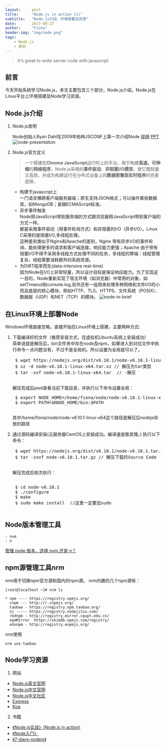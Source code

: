 ```yaml
---
layout:     post
title:      "Node.js in action (1)"
subtitle:   "Node.js介绍、环境部署及资源"
date:       2017-09-27
author:     "Fiona"
header-img: "img/node.png"
tags:
    - Node.js
    - 原创
---
```




> It's great to write server code with javascript

## 前言  

今天开始系统学习Node.js，本文主要包含三个部分，Node.js介绍，Node.js在Linux平台上环境搭建及Node学习资源。

## Node.js介绍

1. Node.js发明  

    Node创始人Ryan Dahl在2009年柏林JSCONF上第一次介绍Node [视频](https://www.youtube.com/watch?v=ztspvPYybIY) [PPT](http://s3.amazonaws.com/four.livejournal/20091117/jsconf.pdf)  
    ![node-presentation](/blog/img/in-post/post-node-in-action-1/node_presentation.png)

2. Node.js官方定义  

    > 一个搭建在**Chrome JavaScript**运行时上的平台，用于构建**高速、可伸缩**的**网络程序**。Node.js采用的**事件驱动**、**非阻塞I/O模型**，使它既轻量又高效，并成为构建运行在分布式设备上的**数据密集型实时程序**的完美选择。

    * 构建于javascript上  
    一门语言横跨客户端服务器端；原生支持JSON格式；可以操作某些数据库，如MongoDB；紧跟ECMAScript标准。
    * 异步事件触发  
    Node把JavaScript带到服务端的方式跟浏览器把JavaScript带到客户端的方式一样。  
    都是采用事件驱动（用事件轮询方式）和非阻塞的I/O（异步I/O）。Linux C采用的是阻塞I/O,多线程处理。  
    这种差别类似于Nginx和Apache的差别，Nginx 带有异步I/O的事件轮询，能处理更多的请求和客户端连接，响应能力更强；Apache 由于带有阻塞I/O不得不采用多线程方式处理不同的任务，多线程的弊端：线程管理复杂，线程需要消耗额外的系统资源。
    * 为DIRT程序而生(data-intensive real-time)  
    因为Node在I/O上非常轻量，所以设计目标是保证响应能力。为了实现这一目的，Node重新实现了宿主环境（如浏览器）中常用的对象，如setTimeout和console.log,另外还有一组用来处理多种网络和文件I/O的小而且底层的核心模块，例如HTTP、TLS、HTTPS、文件系统（POSIX）、数据报（UDP）和NET（TCP）的模块。
    ![node-in-brief](/blog/img/in-post/post-node-in-action-1/node_in_brief.png)
    
## 在Linux环境上部署Node

Windows环境直接忽略，直接开始在Linux环境上搭建，主要两种方式:  
1. 下载编译好的文件（推荐安装方式，在虚拟机Ubuntu系统上安装成功）  
    简单说就是解压后，bin文件夹中存在node及npm，如果进入到对应文件中执行命令一点问题没有，不过不是全局的。所以设置为全局就可以了。
    <pre>
    $ wget https://nodejs.org/dist/v6.10.1/node-v6.10.1-linux-x64.tar.xz  // 下载
    $ xz -d node-v6.10.1-linux-x64.tar.xz // 解压为tar类型
    $ tar -xvf node-v6.10.1-linux-x64.tar  // -解压
    </pre>

    解压完成后pwd查看当前下载目录，并执行以下命令设置全局：

    <pre>
    $ export NODE_HOME=/home/fiona/node/node-v6.10.1-linux-x64
    $ export PATH=$NODE_HOME/bin:$PATH
    </pre>
    其中/home/fiona/node/node-v6.10.1-linux-x64这个路径是解压后nodejs存放的路径

2. 通过源码编译安装(云服务器CentOS上安装成功。编译速度极其慢。)
    执行以下命令：
    <pre>
    $ wget https://nodejs.org/dist/v6.10.1/node-v6.10.1.tar.gz // 该地址为Source Code下载地址
    $ tar -zxvf node-v6.10.1.tar.gz // 解压下载的Source Code
    </pre>
    解压完成后依次执行：
    <pre> 
    $ cd node-v6.10.1
    $ ./configure
    $ make
    $ sudo make install  //这里一定要加sudo
    </pre>

## Node版本管理工具
    - nvm
    - n

[管理 node 版本，选择 nvm 还是 n？](http://taobaofed.org/blog/2015/11/17/nvm-or-n/)
    
## npm源管理工具nrm
nrm用于切换npm官方源和国内的npm源。
nrm内置的几个npm源有：
```shell
[root@localhost ~]# nrm ls

* npm ---- https://registry.npmjs.org/
  cnpm --- http://r.cnpmjs.org/
  taobao - https://registry.npm.taobao.org/
  nj ----- https://registry.nodejitsu.com/
  rednpm - http://registry.mirror.cqupt.edu.cn/
  npmMirror  https://skimdb.npmjs.com/registry/
  edunpm - http://registry.enpmjs.org/

```
nrm使用
```shell
nrm use taobao
```

## Node学习资源

1. 网站
* [Node.js英文官网](https://nodejs.org/en/)
* [Node.js中文官网](http://nodejs.cn/)
* [Node.js中文社区](https://cnodejs.org/)
* [Express](http://www.expressjs.com.cn/)
* [Koa](http://koajs.com/)

2. 书籍
* [《Node.js实战》(Node.js in action)](https://www.manning.com/books/node-js-in-action)
* [《Node入门》](https://www.nodebeginner.org/index-zh-cn.html#structure)
* [《7-days-nodejs》](http://nqdeng.github.io/7-days-nodejs/)


